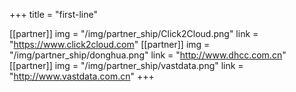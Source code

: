 +++
title = "first-line"


[[partner]]
    img = "/img/partner_ship/Click2Cloud.png"
    link = "https://www.click2cloud.com"
[[partner]]
    img = "/img/partner_ship/donghua.png"
    link = "http://www.dhcc.com.cn"
[[partner]]
    img = "/img/partner_ship/vastdata.png"
    link = "http://www.vastdata.com.cn"
+++
